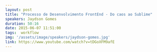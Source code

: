 ```yaml
---
layout: post
title: "Processo de Desenvolvimento FrontEnd - Do caos ao Sublime"
speakers: Jaydson Gomes
duration: 50:16
date: 2015-06-07 11:51:00
tags:  workflow
img: '/assets/image/speakers/jaydson-gomes.jpg'
link: https://www.youtube.com/watch?v=tDGoXFM9afE
---
```

